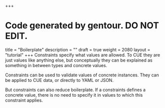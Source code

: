 +++
# Code generated by gentour. DO NOT EDIT.
title = "Boilerplate"
description = ""
draft = true
weight = 2080
layout = "tutorial"
+++
Constraints specify what values are allowed.
To CUE they are just values like anything else,
but conceptually they can be explained as something in between types and
concrete values.

Constraints can be used to validate values of concrete instances.
They can be applied to CUE data, or directly to YAML or JSON.

But constraints can also reduce boilerplate.
If a constraints defines a concrete value, there is no need
to specify it in values to which this constraint applies.
